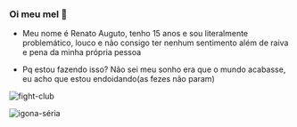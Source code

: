 ### Oi meu mel 👋

- Meu nome é Renato Auguto, tenho 15 anos e sou literalmente problemático, louco e não consigo ter nenhum sentimento além de raiva e pena da minha própria pessoa

- Pq estou fazendo isso? Não sei meu sonho era que o mundo acabasse, eu acho que estou endoidando(as fezes não param) 


![fight-club](https://github.com/spamzada/spamzada/assets/146108681/8034e287-87c0-484a-9db0-8970d755ac96)






![igona-séria](https://github.com/spamzada/spamzada/assets/146108681/1ed88527-cc62-4fd9-864d-4bba11e298cf)




